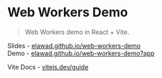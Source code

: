 # Web Workers Demo

> Web Workers demo in React + Vite.

Slides - [elawad.github.io/web-workers-demo](https://elawad.github.io/web-workers-demo)
\
Demo - [elawad.github.io/web-workers-demo?app](https://elawad.github.io/web-workers-demo?app)

Vite Docs - [vitejs.dev/guide](https://vitejs.dev/guide/features.html#web-workers)
